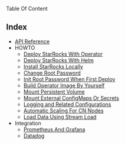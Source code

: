 Table Of Content

## Index

- [API Reference](./api.md)
- HOWTO
    - [Deploy StarRocks With Operator](./deploy_starrocks_with_operator_howto.md)
    - [Deploy StarRocks With Helm](./deploy_starrocks_with_helm_howto.md)
    - [Install StarRocks Locally](./local_installation_how_to.md)
    - [Change Root Password](./change_root_password_howto.md)
    - [Init Root Password When First Deploy](./initialize_root_password_howto.md)
    - [Build Operator Image By Yourself](./build_the_operator_images_by_yourself_howto.md)
    - [Mount Persistent Volume](./mount_persistent_volume_howto.md)
    - [Mount External ConfigMaps Or Secrets](./mount_external_configmaps_or_secrets_howto.md)
    - [Logging and Related Configurations](./logging_and_related_configurations_howto.md)
    - [Automatic Scaling For CN Nodes](./automatic_scaling_for_cn_nodes_howto.md)
    - [Load Data Using Stream Load](./load_data_using_stream_load_howto.md)
- Integration
    - [Prometheus And Grafana](./integration/integration-prometheus-grafana.md)
    - [Datadog](./integration/integration-with-datadog.md)
